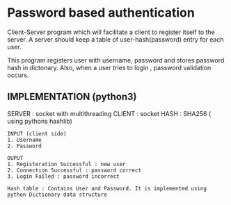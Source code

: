 # Password based authentication
Client-Server program which will facilitate a client to register itself to the server. A server should keep a table of user-hash(password) entry for each user.

This program registers user with username, password and stores password hash in dictonary. Also, when a user tries to login , password validation occurs.

## IMPLEMENTATION (python3)
SERVER : socket with multithreading
CLIENT : socket
HASH : SHA256 ( using pythons hashlib)

```
INPUT (client side)
1. Username
2. Password
```
```
OUPUT
1. Registeration Successful : new user
2. Connection Successful : password correct
3. Login Failed : password incorrect 

Hash table : Contains User and Password. It is implemented using python Dictionary data structure
```
